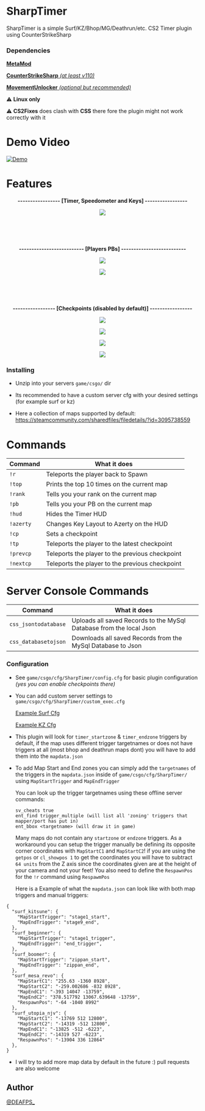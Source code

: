 # SharpTimer
SharpTimer is a simple Surf/KZ/Bhop/MG/Deathrun/etc. CS2 Timer plugin using CounterStrikeSharp

### Dependencies

[**MetaMod**](https://cs2.poggu.me/metamod/installation/)

[**CounterStrikeSharp** *(at least v110)*](https://github.com/roflmuffin/CounterStrikeSharp/releases)

[**MovementUnlocker** *(optional but recommended)*](https://github.com/Source2ZE/MovementUnlocker)

⚠️ **Linux only**

⚠️ **CS2Fixes** does clash with **CSS** there fore the plugin might not work correctly with it

# Demo Video
[![Demo](https://i.imgur.com/Xr0nDqC.png)](https://www.youtube.com/watch?v=wUKOQ68K5t8)

# Features
<p align="center">
<strong style="font-weight: bold;">----------------- [Timer, Speedometer and Keys] -----------------</strong>
</p>

<p align="center">
  <img src="https://i.imgur.com/cGUjH6m.png">
</p>
<br>
<br>
<br>
<p align="center">
<strong style="font-weight: bold;">-------------------------- [Players PBs] --------------------------</strong>
</p>

<p align="center">
  <img src="https://i.imgur.com/9HGOhRR.png">
</p>

<p align="center">
  <img src="https://i.imgur.com/amVXOHP.png">
</p>
<br>
<br>
<br>
<p align="center">
<strong style="font-weight: bold;">----------------- [Checkpoints (disabled by default)] -----------------</strong>
</p>

<p align="center">
  <img src="https://i.imgur.com/USX5i8C.png">
</p>

<p align="center">
  <img src="https://i.imgur.com/kWiHOlz.png">
</p>

<p align="center">
  <img src="https://i.imgur.com/lXwXNN7.png">
</p>

<p align="center">
  <img src="https://i.imgur.com/nyn76Q4.png">
</p>

### Installing

* Unzip into your servers `game/csgo/` dir
  
* Its recommended to have a custom server cfg with your desired settings (for example surf or kz)

* Here a collection of maps supported by default: https://steamcommunity.com/sharedfiles/filedetails/?id=3095738559

# Commands

| Command  | What it does |
| ------------- | ------------- |
| `!r`  | Teleports the player back to Spawn |
| `!top`  | Prints the top 10 times on the current map |
| `!rank` | Tells you your rank on the current map |
| `!pb` | Tells you your PB on the current map |
| `!hud` | Hides the Timer HUD |
| `!azerty` | Changes Key Layout to Azerty on the HUD |
| `!cp` | Sets a checkpoint |
| `!tp` | Teleports the player to the latest checkpoint |
| `!prevcp` | Teleports the player to the previous checkpoint |
| `!nextcp` | Teleports the player to the previous checkpoint |

# Server Console Commands

| Command  | What it does |
| ------------- | ------------- |
| `css_jsontodatabase`  | Uploads all saved Records to the MySql Database from the local Json |
| `css_databasetojson`  | Downloads all saved Records from the MySql Database to Json |

### Configuration
* See `game/csgo/cfg/SharpTimer/config.cfg` for basic plugin configuration *(yes you can enable checkpoints there)*
  
* You can add custom server settings to `game/csgo/cfg/SharpTimer/custom_exec.cfg`
  
  [Example Surf Cfg](https://github.com/DEAFPS/cs-cfg/blob/main/surf.cfg)

  [Example KZ Cfg](https://github.com/DEAFPS/cs-cfg/blob/main/kz.cfg)
  
* This plugin will look for `timer_startzone` & `timer_endzone` triggers by default, if the map uses different trigger targetnames or does not have triggers at all (most bhop and deathrun maps dont) you will have to add them into the `mapdata.json`

* To add Map Start and End zones you can simply add the `targetnames` of the triggers in the `mapdata.json` inside of `game/csgo/cfg/SharpTimer/` using `MapStartTrigger` and  `MapEndTrigger`

  You can look up the trigger targetnames using these offline server commands:

  ```
  sv_cheats true
  ent_find trigger_multiple (will list all 'zoning' triggers that mapper/port has put in)
  ent_bbox <targetname> (will draw it in game)
  ```


  Many maps do not contain any `startzone` or `endzone` triggers. As a workaround you can setup the trigger manually be defining its opposite corner coordinates with `MapStartC1` and `MapStartC2`! if you are using the `getpos` or `cl_showpos 1` to get the coordinates you will have to subtract `64 units` from the Z axis since the coordinates given are at the height of your camera and not your feet! You also need to define the `RespawnPos` for the `!r` command using `RespawmPos`

  Here is a Example of what the `mapdata.json` can look like with both map triggers and manual triggers:

  
```
{
  "surf_kitsune": {
    "MapStartTrigger": "stage1_start",
    "MapEndTrigger": "stage9_end",
  },
  "surf_beginner": {
    "MapStartTrigger": "stage1_trigger",
    "MapEndTrigger": "end_trigger",
  },
  "surf_boomer": {
    "MapStartTrigger": "zippan_start",
    "MapEndTrigger": "zippan_end",
  },
  "surf_mesa_revo": {
    "MapStartC1": "255.63 -1360 8928",
    "MapStartC2": "-259.002686 -832 8928",
    "MapEndC1": "-393 14047 -13759",
    "MapEndC2": "378.517792 13067.639648 -13759",
    "RespawnPos": "-64 -1040 8992"
  },
  "surf_utopia_njv": {
    "MapStartC1": "-13769 512 12800",
    "MapStartC2": "-14319 -512 12800",
    "MapEndC1": "-13825 -512 -6223",
    "MapEndC2": "-14319 527 -6223",
    "RespawnPos": "-13904 336 12864"
  },
}
```
* I will try to add more map data by default in the future :) pull requests are also welcome

## Author
[@DEAFPS_](https://twitter.com/deafps_)
